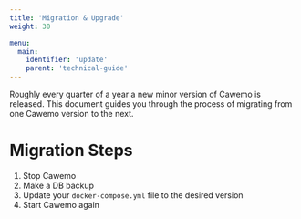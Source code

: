 ```yaml
---
title: 'Migration & Upgrade'
weight: 30

menu:
  main:
    identifier: 'update'
    parent: 'technical-guide'
---
```


Roughly every quarter of a year a new minor version of Cawemo is released. This document guides you through the process of migrating from one Cawemo version to the next.

# Migration Steps

1.  Stop Cawemo
2.  Make a DB backup
3.  Update your `docker-compose.yml` file to the desired version
4.  Start Cawemo again
